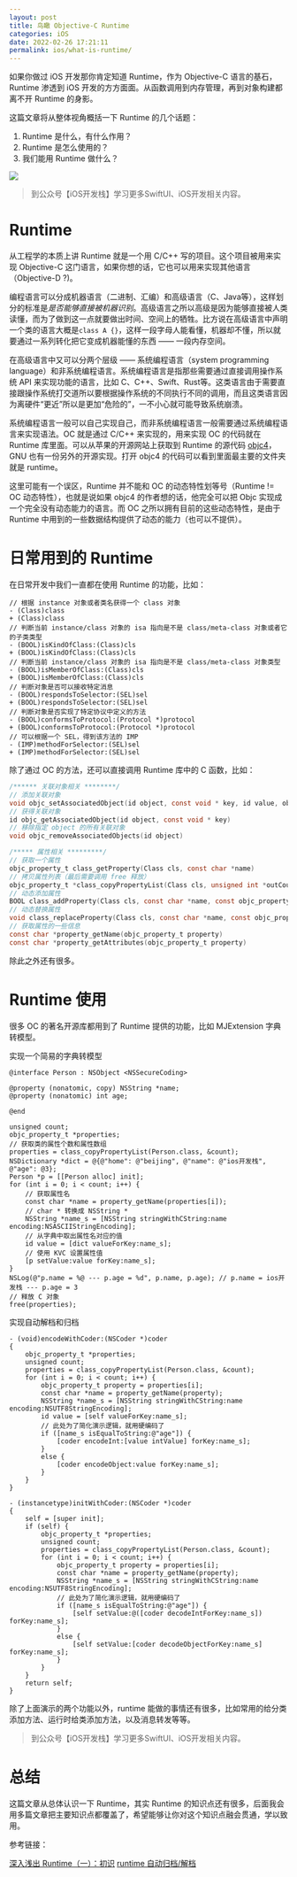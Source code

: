 ```yaml
---
layout: post
title: 鸟瞰 Objective-C Runtime
categories: iOS
date: 2022-02-26 17:21:11
permalink: ios/what-is-runtime/
---
```



如果你做过 iOS 开发那你肯定知道 Runtime，作为 Objective-C 语言的基石，Runtime 渗透到 iOS 开发的方方面面。从函数调用到内存管理，再到对象构建都离不开 Runtime 的身影。

这篇文章将从整体视角概括一下 Runtime 的几个话题：

1. Runtime 是什么，有什么作用？
2. Runtime 是怎么使用的？
3. 我们能用 Runtime 做什么？

<!-- more -->

![](../../images/first/runtime.jpg)

> 到公众号【iOS开发栈】学习更多SwiftUI、iOS开发相关内容。

# Runtime

从工程学的本质上讲 Runtime 就是一个用 C/C++ 写的项目。这个项目被用来实现 Objective-C 这门语言，如果你想的话，它也可以用来实现其他语言（Objective-D ?)。

编程语言可以分成机器语言（二进制、汇编）和高级语言（C、Java等），这样划分的标准是*是否能够直接被机器识别*。高级语言之所以高级是因为能够直接被人类读懂，而为了做到这一点就要做出时间、空间上的牺牲。比方说在高级语言中声明一个类的语言大概是`class A {}`，这样一段字母人能看懂，机器却不懂，所以就要通过一系列转化把它变成机器能懂的东西 —— 一段内存空间。

在高级语言中又可以分两个层级 —— 系统编程语言（system programming language）和非系统编程语言。系统编程语言是指那些需要通过直接调用操作系统 API 来实现功能的语言，比如 C、C++、Swift、Rust等。这类语言由于需要直接跟操作系统打交道所以要根据操作系统的不同执行不同的调用，而且这类语言因为离硬件“更近”所以是更加“危险的”，一不小心就可能导致系统崩溃。

系统编程语言一般可以自己实现自己，而非系统编程语言一般需要通过系统编程语言来实现语法。OC 就是通过 C/C++ 来实现的，用来实现 OC 的代码就在 Runtime 库里面。可以从苹果的开源网站上获取到 Runtime 的源代码 [objc4](https://opensource.apple.com/tarballs/objc4/)，GNU 也有一份另外的开源实现。打开 objc4 的代码可以看到里面最主要的文件夹就是 runtime。

这里可能有一个误区，Runtime 并不能和 OC 的动态特性划等号（Runtime != OC 动态特性），也就是说如果 objc4 的作者想的话，他完全可以把 Objc 实现成一个完全没有动态能力的语言。而 OC 之所以拥有目前的这些动态特性，是由于 Runtime 中用到的一些数据结构提供了动态的能力（也可以不提供）。

# 日常用到的 Runtime

在日常开发中我们一直都在使用 Runtime 的功能，比如：

``` Objc
// 根据 instance 对象或者类名获得一个 class 对象
- (Class)class
+ (Class)class
// 判断当前 instance/class 对象的 isa 指向是不是 class/meta-class 对象或者它的子类类型
- (BOOL)isKindOfClass:(Class)cls
+ (BOOL)isKindOfClass:(Class)cls
// 判断当前 instance/class 对象的 isa 指向是不是 class/meta-class 对象类型
- (BOOL)isMemberOfClass:(Class)cls
+ (BOOL)isMemberOfClass:(Class)cls
// 判断对象是否可以接收特定消息
- (BOOL)respondsToSelector:(SEL)sel
+ (BOOL)respondsToSelector:(SEL)sel
// 判断对象是否实现了特定协议中定义的方法
- (BOOL)conformsToProtocol:(Protocol *)protocol
+ (BOOL)conformsToProtocol:(Protocol *)protocol
// 可以根据一个 SEL，得到该方法的 IMP
- (IMP)methodForSelector:(SEL)sel
+ (IMP)methodForSelector:(SEL)sel
```

除了通过 OC 的方法，还可以直接调用 Runtime 库中的 C 函数，比如：

``` C
/****** 关联对象相关 ********/
// 添加关联对象
void objc_setAssociatedObject(id object, const void * key, id value, objc_AssociationPolicy policy)
// 获得关联对象
id objc_getAssociatedObject(id object, const void * key)
// 移除指定 object 的所有关联对象
void objc_removeAssociatedObjects(id object)

/***** 属性相关 *********/
// 获取一个属性
objc_property_t class_getProperty(Class cls, const char *name)
// 拷贝属性列表（最后需要调用 free 释放）
objc_property_t *class_copyPropertyList(Class cls, unsigned int *outCount)
// 动态添加属性
BOOL class_addProperty(Class cls, const char *name, const objc_property_attribute_t *attributes, unsigned int attributeCount)
// 动态替换属性
void class_replaceProperty(Class cls, const char *name, const objc_property_attribute_t *attributes, unsigned int attributeCount)
// 获取属性的一些信息
const char *property_getName(objc_property_t property)
const char *property_getAttributes(objc_property_t property)
```

除此之外还有很多。

# Runtime 使用

很多 OC 的著名开源库都用到了 Runtime 提供的功能，比如 MJExtension 字典转模型。

实现一个简易的字典转模型

``` ObjC
@interface Person : NSObject <NSSecureCoding>

@property (nonatomic, copy) NSString *name;
@property (nonatomic) int age;

@end

unsigned count;
objc_property_t *properties;
// 获取类的属性个数和属性数组
properties = class_copyPropertyList(Person.class, &count);
NSDictionary *dict = @{@"home": @"beijing", @"name": @"ios开发栈", @"age": @3};
Person *p = [[Person alloc] init];
for (int i = 0; i < count; i++) {
    // 获取属性名
    const char *name = property_getName(properties[i]);
    // char * 转换成 NSString *
    NSString *name_s = [NSString stringWithCString:name encoding:NSASCIIStringEncoding];
    // 从字典中取出属性名对应的值
    id value = [dict valueForKey:name_s];
    // 使用 KVC 设置属性值
    [p setValue:value forKey:name_s];
}
NSLog(@"p.name = %@ --- p.age = %d", p.name, p.age); // p.name = ios开发栈 --- p.age = 3
// 释放 C 对象
free(properties);
```

实现自动解档和归档

``` ObjC
- (void)encodeWithCoder:(NSCoder *)coder
{
    objc_property_t *properties;
    unsigned count;
    properties = class_copyPropertyList(Person.class, &count);
    for (int i = 0; i < count; i++) {
        objc_property_t property = properties[i];
        const char *name = property_getName(property);
        NSString *name_s = [NSString stringWithCString:name encoding:NSUTF8StringEncoding];
        id value = [self valueForKey:name_s];
        // 此处为了简化演示逻辑，就用硬编码了
        if ([name_s isEqualToString:@"age"]) {
            [coder encodeInt:[value intValue] forKey:name_s];
        }
        else {
            [coder encodeObject:value forKey:name_s];
        }
    }
}

- (instancetype)initWithCoder:(NSCoder *)coder
{
    self = [super init];
    if (self) {
        objc_property_t *properties;
        unsigned count;
        properties = class_copyPropertyList(Person.class, &count);
        for (int i = 0; i < count; i++) {
            objc_property_t property = properties[i];
            const char *name = property_getName(property);
            NSString *name_s = [NSString stringWithCString:name encoding:NSUTF8StringEncoding];
            // 此处为了简化演示逻辑，就用硬编码了
            if ([name_s isEqualToString:@"age"]) {
                [self setValue:@([coder decodeIntForKey:name_s]) forKey:name_s];
            }
            else {
                [self setValue:[coder decodeObjectForKey:name_s] forKey:name_s];
            }
        }
    }
    return self;
}
```

除了上面演示的两个功能以外，runtime 能做的事情还有很多，比如常用的给分类添加方法、运行时给类添加方法，以及消息转发等等。

> 到公众号【iOS开发栈】学习更多SwiftUI、iOS开发相关内容。

# 总结

这篇文章从总体认识一下 Runtime，其实 Runtime 的知识点还有很多，后面我会用多篇文章把主要知识点都覆盖了，希望能够让你对这个知识点融会贯通，学以致用。

参考链接：

[深入浅出 Runtime（一）：初识](https://juejin.cn/post/6844904071480999949)
[runtime 自动归档/解档](https://www.jianshu.com/p/2b98d77ce7c0)